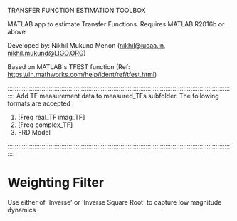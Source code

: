 TRANSFER FUNCTION ESTIMATION TOOLBOX

MATLAB app to estimate Transfer Functions. Requires MATLAB R2016b or above

Developed by: Nikhil Mukund Menon 
                        (nikhil@iucaa.in, nikhil.mukund@LIGO.ORG)

Based on MATLAB's TFEST function
                 (Ref: https://in.mathworks.com/help/ident/ref/tfest.html)

::::::::::::::::::::::::::::::::::::::::::::::::::::::::::::::::::::::::::::::::::::::::::::::::::::::::::::::::::::::::::::::::
Add TF measurement data to measured_TFs subfolder.
The following formats are accepted : 
   1. [Freq real_TF imag_TF]
   2. [Freq complex_TF]
   3. FRD Model


::::::::::::::::::::::::::::::::::::::::::::::::::::::::::::::::::::::::::::::::::::::::::::::::::::::::::::::::::::::::::::::::
# Weighting Filter

Use either of 'Inverse' or 'Inverse Square Root'  to capture low magnitude dynamics




